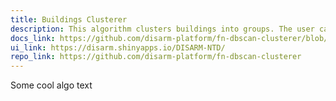```yaml
---
title: Buildings Clusterer
description: This algorithm clusters buildings into groups. The user can specify the minimum and maximum number of builidngs per cluster, as well as the maximum distance between any two buildings in a cluster. It is also possible to ensure that no clusters intersect lines (e.g. roads, rivers or admin boundaries). 
docs_link: https://github.com/disarm-platform/fn-dbscan-clusterer/blob/master/SPECS.md
ui_link: https://disarm.shinyapps.io/DISARM-NTD/
repo_link: https://github.com/disarm-platform/fn-dbscan-clusterer
---
```


Some cool algo text
